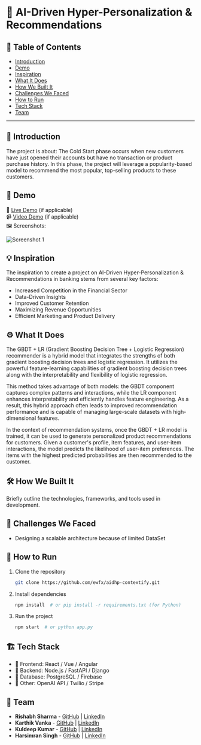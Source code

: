 # 🚀 AI-Driven Hyper-Personalization & Recommendations

## 📌 Table of Contents
- [Introduction](#-introduction)
- [Demo](#-demo)
- [Inspiration](#-inspiration)
- [What It Does](#-what-it-does)
- [How We Built It](#-how-we-built-it)
- [Challenges We Faced](#-challenges-we-faced)
- [How to Run](#-how-to-run)
- [Tech Stack](#-tech-stack)
- [Team](#-team)

---

## 🎯 Introduction
The project is about: The Cold Start phase occurs when new customers have just opened their accounts but have no transaction or product purchase history. In this phase, the project will leverage a popularity-based model to recommend the most popular, top-selling products to these customers.

## 🎥 Demo
🔗 [Live Demo](#) (if applicable)  
📹 [Video Demo](#) (if applicable)  
🖼️ Screenshots:

![Screenshot 1](link-to-image)

## 💡 Inspiration
The inspiration to create a project on AI-Driven Hyper-Personalization & Recommendations in banking stems from several key factors:

- Increased Competition in the Financial Sector
- Data-Driven Insights
- Improved Customer Retention
- Maximizing Revenue Opportunities
- Efficient Marketing and Product Delivery

## ⚙️ What It Does
The GBDT + LR (Gradient Boosting Decision Tree + Logistic Regression) recommender is a hybrid model that integrates the strengths of both gradient boosting decision trees and logistic regression. It utilizes the powerful feature-learning capabilities of gradient boosting decision trees along with the interpretability and flexibility of logistic regression.

This method takes advantage of both models: the GBDT component captures complex patterns and interactions, while the LR component enhances interpretability and efficiently handles feature engineering. As a result, this hybrid approach often leads to improved recommendation performance and is capable of managing large-scale datasets with high-dimensional features.

In the context of recommendation systems, once the GBDT + LR model is trained, it can be used to generate personalized product recommendations for customers. Given a customer's profile, item features, and user-item interactions, the model predicts the likelihood of user-item preferences. The items with the highest predicted probabilities are then recommended to the customer.

## 🛠️ How We Built It
Briefly outline the technologies, frameworks, and tools used in development.

## 🚧 Challenges We Faced
- Designing a scalable architecture because of limited DataSet

## 🏃 How to Run
1. Clone the repository
   ```sh
   git clone https://github.com/ewfx/aidhp-contextify.git
   ```
2. Install dependencies
   ```sh
   npm install  # or pip install -r requirements.txt (for Python)
   ```
3. Run the project
   ```sh
   npm start  # or python app.py
   ```

## 🏗️ Tech Stack
- 🔹 Frontend: React / Vue / Angular
- 🔹 Backend: Node.js / FastAPI / Django
- 🔹 Database: PostgreSQL / Firebase
- 🔹 Other: OpenAI API / Twilio / Stripe

## 👥 Team
- **Rishabh Sharma** - [GitHub](https://github.com/rishabhstar) | [LinkedIn](#)
- **Karthik Vanka** - [GitHub](https://github.com/buddykartz) | [LinkedIn](#)
- **Kuldeep Kumar** - [GitHub](https://github.com/chaudharyklbsimds) | [LinkedIn](#)
- **Harsimran Singh** - [GitHub](https://github.com/ricks21) | [LinkedIn](#)